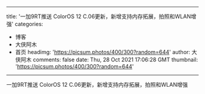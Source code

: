 
---
title: '一加9RT推送 ColorOS 12 C.06更新，新增支持内存拓展，拍照和WLAN增强'
categories: 
 - 博客
 - 大侠阿木
 - 首页
headimg: 'https://picsum.photos/400/300?random=644'
author: 大侠阿木
comments: false
date: Thu, 28 Oct 2021 17:06:28 GMT
thumbnail: 'https://picsum.photos/400/300?random=644'
---

<div>   
一加9RT推送 ColorOS 12 C.06更新，新增支持内存拓展，拍照和WLAN增强  
</div>
            
